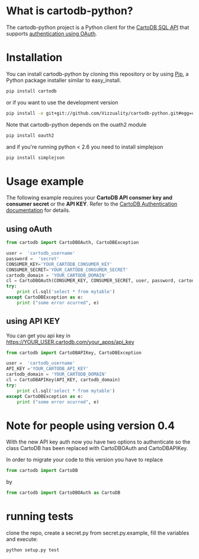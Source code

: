 # What is cartodb-python? #

The cartodb-python project is a Python client for the [CartoDB SQL API](http://developers.cartodb.com/api/sql.html) that supports [authentication using OAuth](http://developers.cartodb.com/api/authentication.html).

# Installation #

You can install cartodb-python by cloning this repository or by using [Pip](http://pypi.python.org/pypi/pip), a Python package installer similar to easy_install.

```bash
pip install cartodb
```

or if you want to use the development version

```bash
pip install -e git+git://github.com/Vizzuality/cartodb-python.git#egg=cartodb
```

Note that cartodb-python depends on the ouath2 module

```bash
pip install oauth2
```

and if you're running python < 2.6 you need to install simplejson

```bash
pip install simplejson
```


# Usage example #

The following example requires your **CartoDB API consmer key and consumer secret** or the **API KEY**. Refer to the [CartoDB Authentication documentation](http://developers.cartodb.com/documentation/cartodb-apis.html#authentication) for details.

## using oAuth

```python
from cartodb import CartoDBOAuth, CartoDBException

user =  'cartodb_username'
password =  'secret'
CONSUMER_KEY='YOUR_CARTODB_CONSUMER_KEY'
CONSUMER_SECRET='YOUR_CARTODB_CONSUMER_SECRET'
cartodb_domain = 'YOUR_CARTODB_DOMAIN'
cl = CartoDBOAuth(CONSUMER_KEY, CONSUMER_SECRET, user, password, cartodb_domain)
try:
    print cl.sql('select * from mytable')
except CartoDBException as e:
    print ("some error ocurred", e)
```

## using API KEY

You can get you api key in https://YOUR_USER.cartodb.com/your_apps/api_key

```python
from cartodb import CartoDBAPIKey, CartoDBException

user =  'cartodb_username'
API_KEY ='YOUR_CARTODB_API_KEY'
cartodb_domain = 'YOUR_CARTODB_DOMAIN'
cl = CartoDBAPIKey(API_KEY, cartodb_domain)
try:
    print cl.sql('select * from mytable')
except CartoDBException as e:
    print ("some error ocurred", e)
```

# Note for people using version 0.4 

With the new API key auth now you have two options to authenticate so the class CartoDB has been replaced with CartoDBOAuth and CartoDBAPIKey.

In order to migrate your code to this version you have to replace

```python
from cartodb import CartoDB
```

by

```python
from cartodb import CartoDBOAuth as CartoDB
```

# running tests

clone the repo, create a secret.py from secret.py.example, fill the variables and execute:

```base
python setup.py test
```




